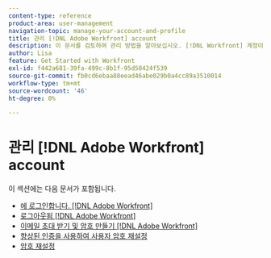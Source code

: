```yaml
---
content-type: reference
product-area: user-management
navigation-topic: manage-your-account-and-profile
title: 관리 [!DNL Adobe Workfront] account
description: 이 문서를 검토하여 관리 방법을 알아보십시오. [!DNL Workfront] 계정이 필요합니다.
author: Lisa
feature: Get Started with Workfront
exl-id: f442a681-39fa-499c-8b1f-95d50424f539
source-git-commit: fb0cd6ebaa88eead46abe029b0a4cc89a3510014
workflow-type: tm+mt
source-wordcount: '46'
ht-degree: 0%

---
```


# 관리 [!DNL Adobe Workfront] account

이 섹션에는 다음 문서가 포함됩니다.

* [에 로그인합니다. [!DNL Adobe Workfront]](../../../workfront-basics/manage-your-account-and-profile/managing-your-workfront-account/log-in-to-workfront.md)
* [로그아웃됨 [!DNL Adobe Workfront]](../../../workfront-basics/manage-your-account-and-profile/managing-your-workfront-account/log-out-of-workfront.md)
* [이메일 초대 받기 및 암호 만들기 [!DNL Adobe Workfront]](../../../workfront-basics/manage-your-account-and-profile/managing-your-workfront-account/receive-email-invitations.md)
* [향상된 인증을 사용하여 사용자 암호 재설정](../../../workfront-basics/manage-your-account-and-profile/managing-your-workfront-account/reset-user-password-eauth.md)
* [암호 재설정](../../../workfront-basics/manage-your-account-and-profile/managing-your-workfront-account/reset-your-password.md)

